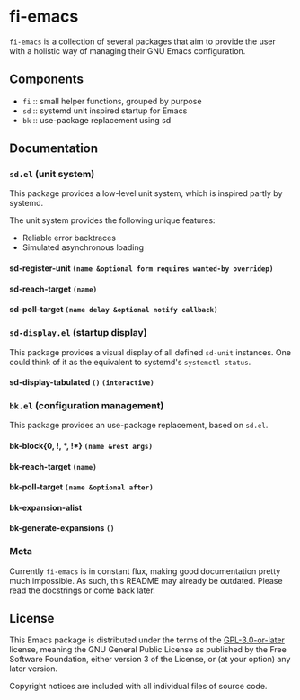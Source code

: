 # fi-emacs

`fi-emacs` is a collection of several packages that aim to provide the user with a holistic way of managing their GNU Emacs configuration.

## Components

+ `fi` :: small helper functions, grouped by purpose
+ `sd` :: systemd unit inspired startup for Emacs
+ `bk` :: use-package replacement using sd

## Documentation

### `sd.el` (unit system)

This package provides a low-level unit system, which is inspired partly by systemd.

The unit system provides the following unique features:

+ Reliable error backtraces
+ Simulated asynchronous loading

#### sd-register-unit `(name &optional form requires wanted-by overridep)`

#### sd-reach-target `(name)`

#### sd-poll-target `(name delay &optional notify callback)`

### `sd-display.el` (startup display)

This package provides a visual display of all defined `sd-unit` instances.
One could think of it as the equivalent to systemd's `systemctl status`.

#### sd-display-tabulated `()` `(interactive)`

### `bk.el` (configuration management)

This package provides an use-package replacement, based on `sd.el`.

#### bk-block{0, !, \*, !\*} `(name &rest args)`

#### bk-reach-target `(name)`

#### bk-poll-target `(name &optional after)`

#### bk-expansion-alist

#### bk-generate-expansions `()`

### Meta

Currently `fi-emacs` is in constant flux, making good documentation pretty much impossible.
As such, this README may already be outdated.
Please read the docstrings or come back later.

## License

This Emacs package is distributed under the terms of the [GPL-3.0-or-later](LICENSE) license, meaning the GNU General Public License as published by the Free Software Foundation, either version 3 of the License, or (at your option) any later version.

Copyright notices are included with all individual files of source code.
